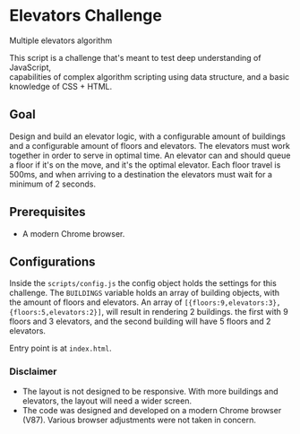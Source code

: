 # Elevators Challenge
Multiple elevators algorithm

This script is a challenge that's meant to test deep understanding of JavaScript,  
capabilities of complex algorithm scripting using data structure, and a basic knowledge 
of CSS + HTML.

## Goal
Design and build an elevator logic, with a configurable amount of buildings and a configurable amount of 
floors and elevators.
The elevators must work together in order to serve in optimal time.
An elevator can and should queue a floor if it's on the move, and it's the optimal elevator.
Each floor travel is 500ms, and when arriving to a destination the elevators must wait for a minimum of 
2 seconds.


## Prerequisites
* A modern Chrome browser.

## Configurations
Inside the `scripts/config.js` the config object holds the settings for this challenge.
The `BUILDINGS` variable holds an array of building objects, with the amount of floors and elevators.
An array of `[{floors:9,elevators:3},{floors:5,elevators:2}]`, will result in rendering 2 buildings. the first with 9 floors and 3 elevators, and the second building will have 5 floors and 2 elevators.

Entry point is at `index.html`.

### Disclaimer
* The layout is not designed to be responsive. With more buildings and elevators, the layout will need a wider screen.
* The code was designed and developed on a modern Chrome browser (V87). Various browser adjustments were not taken in concern. 